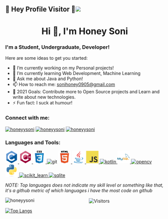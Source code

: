 ## :rainbow: Hey Profile Visitor :eyes:<img src="https://raw.githubusercontent.com/iampavangandhi/iampavangandhi/master/gifs/Hi.gif" width="30px">

<h1 align="center">Hi 👋, I'm Honey Soni</h1>

### I'm a Student, Undergraduate, Developer!

<!--
**raahultanna/raahultanna** is a ✨ _special_ ✨ repository because its `README.md` (this file) appears on your GitHub profile. -->

Here are some ideas to get you started:

- 🔭 I’m currently working on my Personal projects!
- 🌱 I’m currently learning Web Development, Machine Learning
- 💬 Ask me about Java and Python!
- 📫 How to reach me: sonihoney0905@gmail.com
- 🥅 2021 Goals: Contribute more to Open Source projects and Learn and write about new technologies.
- ⚡ Fun fact: I suck at humour!


<h3 align="left">Connect with me:</h3>
<p align="left"> <a href="https://www.linkedin.com/in/honey-soni-990208191/" target="blank"><img align="center" src="https://cdn.jsdelivr.net/npm/simple-icons@3.0.1/icons/linkedin.svg" alt="honeyysoni" height="30" width="40" /></a> <a href="https://twitter.com/Honeyyyysonii" target="blank"><img align="center" src="https://cdn.jsdelivr.net/npm/simple-icons@3.0.1/icons/twitter.svg" alt="honeyysoni" height="30" width="40" /></a> <a href="https://www.instagram.com/honeyy.soniii" target="blank"><img align="center" src="https://cdn.jsdelivr.net/npm/simple-icons@3.0.1/icons/instagram.svg" alt="honeyysoni" height="30" width="40" /></a>
</p>

<h3 align="left">Languages and Tools:</h3>
<p align="left"> <a href="https://www.cprogramming.com/" target="_blank"> <img src="https://raw.githubusercontent.com/devicons/devicon/master/icons/c/c-original.svg" alt="c" width="40" height="40"/> </a> <a href="https://www.w3schools.com/cpp/" target="_blank"> <img src="https://raw.githubusercontent.com/devicons/devicon/master/icons/cplusplus/cplusplus-original.svg" alt="cplusplus" width="40" height="40"/> </a> <a href="https://www.w3schools.com/css/" target="_blank"> <img src="https://raw.githubusercontent.com/devicons/devicon/master/icons/css3/css3-original-wordmark.svg" alt="css3" width="40" height="40"/> </a> <img src="https://www.vectorlogo.zone/logos/git-scm/git-scm-icon.svg" alt="git" width="40" height="40"/> </a> <a href="https://grafana.com" target="_blank"> <a href="https://www.w3.org/html/" target="_blank"> <img src="https://raw.githubusercontent.com/devicons/devicon/master/icons/html5/html5-original-wordmark.svg" alt="html5" width="40" height="40"/> </a> <a href="https://www.java.com" target="_blank"> <img src="https://raw.githubusercontent.com/devicons/devicon/master/icons/java/java-original.svg" alt="java" width="40" height="40"/> </a> <a href="https://developer.mozilla.org/en-US/docs/Web/JavaScript" target="_blank"> <img src="https://raw.githubusercontent.com/devicons/devicon/master/icons/javascript/javascript-original.svg" alt="javascript" width="40" height="40"/> </a> <a href="https://kotlinlang.org" target="_blank"> <img src="https://www.vectorlogo.zone/logos/kotlinlang/kotlinlang-icon.svg" alt="kotlin" width="40" height="40"/> </a> <a href="https://www.mysql.com/" target="_blank"> <img src="https://raw.githubusercontent.com/devicons/devicon/master/icons/mysql/mysql-original-wordmark.svg" alt="mysql" width="40" height="40"/> </a> <a href="https://opencv.org/" target="_blank"> <img src="https://www.vectorlogo.zone/logos/opencv/opencv-icon.svg" alt="opencv" width="40" height="40"/> </a> <a href="https://www.python.org" target="_blank"> <img src="https://raw.githubusercontent.com/devicons/devicon/master/icons/python/python-original.svg" alt="python" width="40" height="40"/> </a> <a href="https://scikit-learn.org/" target="_blank"> <img src="https://upload.wikimedia.org/wikipedia/commons/0/05/Scikit_learn_logo_small.svg" alt="scikit_learn" width="40" height="40"/> </a> <a href="https://www.sqlite.org/" target="_blank"> <img src="https://www.vectorlogo.zone/logos/sqlite/sqlite-icon.svg" alt="sqlite" width="40" height="40"/> </a> </p>
 
_NOTE: Top languages does not indicate my skill level or something like that, it's a github metric of which languages i have the most code on github_

<p><img align="left" src="https://github-readme-stats.vercel.app/api?username=honeyysoni&show_icons=true&locale=en" alt="honeyysoni" /></p>


<p align=center>                          
  <img align=center  src="https://visitor-badge.laobi.icu/badge?page_id=honeyysoni.honeyysoni" alt="Visitors">                    
</p>

[![Top Langs](https://github-readme-stats.vercel.app/api/top-langs/?username=honeyysoni&layout=compact)](https://github.com/honeyysoni/github-readme-stats)


